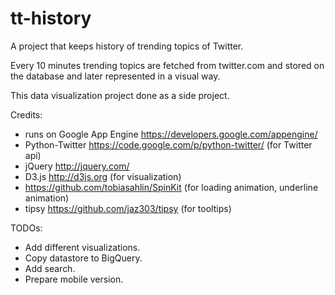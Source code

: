 tt-history
==========

A project that keeps history of trending topics of Twitter.


Every 10 minutes trending topics are fetched from twitter.com and stored on the database and later represented in a visual way.


This data visualization project done as a side project.

 
Credits:
- runs on Google App Engine <https://developers.google.com/appengine/>
- Python-Twitter <https://code.google.com/p/python-twitter/> (for Twitter api)
- jQuery <http://jquery.com/>
- D3.js <http://d3js.org> (for visualization)
- <https://github.com/tobiasahlin/SpinKit> (for loading animation, underline animation)
- tipsy <https://github.com/jaz303/tipsy> (for tooltips)


TODOs:
- Add different visualizations.
- Copy datastore to BigQuery.
- Add search.
- Prepare mobile version.